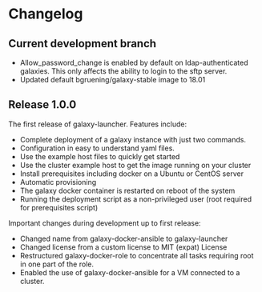 # Changelog
<this file should be updated with newest changes on top>

## Current development branch
* Allow_password_change is enabled by default on ldap-authenticated galaxies. This only affects the
ability to login to the sftp server.
* Updated default bgruening/galaxy-stable image to 18.01

## Release 1.0.0
The first release of galaxy-launcher. Features include:

* Complete deployment of a galaxy instance with just two commands.
* Configuration in easy to understand yaml files.
* Use the example host files to quickly get started
* Use the cluster example host to get the image running on your cluster
* Install prerequisites including docker on a Ubuntu or CentOS server
* Automatic provisioning
* The galaxy docker container is restarted on reboot of the system
* Running the deployment script as a non-privileged user (root required for prerequisites script)

Important changes during development up to first release:
* Changed name from galaxy-docker-ansible to galaxy-launcher
* Changed license from a custom license to MIT (expat) License
* Restructured galaxy-docker-role to concentrate all tasks requiring
root in one part of the role.
* Enabled the use of galaxy-docker-ansible for a VM connected to a cluster.

